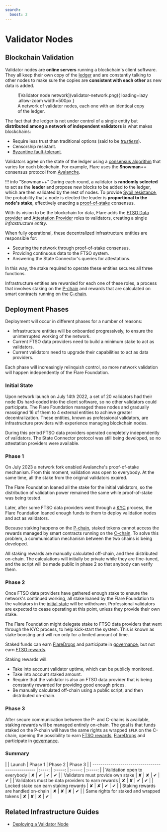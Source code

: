 ```yaml
---
search:
  boost: 2
---
```


# Validator Nodes

## Blockchain Validation

Validator nodes are **online servers** running a blockchain's client software.
They all keep their own copy of the [ledger](glossary.md#ledger) and are constantly talking to other nodes to make sure the copies are **consistent with each other** as new data is added.

<figure markdown>
  ![Validator node network](validator-network.png){ loading=lazy .allow-zoom width=500px }
  <figcaption>A network of validator nodes, each one with an identical copy of the ledger.</figcaption>
</figure>

The fact that the ledger is not under control of a single entity but **distributed among a network of independent validators** is what makes blockchains:

* Require less trust than traditional options (said to be [_trustless_](glossary.md#trustless)).
* Censorship resistant.
* [Byzantine fault-tolerant](glossary.md#byzantine_fault_tolerance).

Validators agree on the state of the ledger using a [consensus algorithm](glossary.md#consensus) that varies for each blockchain.
For example, Flare uses the **Snowman++** consensus protocol from [Avalanche](glossary.md#avalanche).

!!! info "Snowman++"
    During each round, a validator is **randomly selected** to act as the **leader** and propose new blocks to be added to the ledger, which are then validated by the rest of nodes.
    To provide [Sybil resistance](glossary.md#sybil_resistance), the probability that a node is elected the leader is **proportional to the node's stake**, effectively enacting a [proof-of-stake](glossary.md#proof_of_stake) consensus.

With its vision to be the blockchain for data, Flare adds the [FTSO Data provider](./ftso/index.md) and [Attestation Provider](./state-connector.md) roles to validators, creating a single _infrastructure entity_.

When fully operational, these decentralized infrastructure entities are responsible for:

* Securing the network through proof-of-stake consensus.
* Providing continuous data to the FTSO system.
* Answering the State Connector's queries for attestations.

In this way, the stake required to operate these entities secures all three functions.

Infrastructure entities are rewarded for each one of these roles, a process that involves staking on the [P-chain](https://docs.avax.network/learn/avalanche/avalanche-platform#p-chain) and rewards that are calculated on smart contracts running on the [C-chain](https://docs.avax.network/learn/avalanche/avalanche-platform#c-chain).

## Deployment Phases

Deployment will occur in different phases for a number of reasons:

* Infrastructure entities will be onboarded progressively, to ensure the uninterrupted working of the network.
* Current FTSO data providers need to build a minimum stake to act as validators.
* Current validators need to upgrade their capabilities to act as data providers.

Each phase will increasingly relinquish control, so more network validation will happen independently of the Flare Foundation.

### Initial State

Upon network launch on July 14th 2022, a set of 20 validators had their node IDs hard-coded into the client software, so no other validators could participate.
The Flare Foundation managed these nodes and gradually reassigned 16 of them to 4 external entities to achieve greater decentralization.
These entities, known as professional validators, are infrastructure providers with experience managing blockchain nodes.

During this period FTSO data providers operated completely independently of validators.
The State Connector protocol was still being developed, so no attestation providers were available.

### Phase 1

On July 2023 a network fork enabled Avalanche's proof-of-stake mechanism.
From this moment, validation was open to everybody.
At the same time, all the stake from the original validators expired.

The Flare Foundation loaned all the stake for the initial validators, so the distribution of validation power remained the same while proof-of-stake was being tested.

Later, after some FTSO data providers went through a [KYC](glossary.md#kyc) process, the Flare Foundation loaned enough funds to them to deploy validation nodes and act as validators.

Because staking happens on the [P-chain](https://docs.avax.network/learn/avalanche/avalanche-platform#p-chain), staked tokens cannot access the rewards managed by smart contracts running on the [C-chain](https://docs.avax.network/learn/avalanche/avalanche-platform#c-chain).
To solve this problem, a communication mechanism between the two chains is being developed.

All staking rewards are manually calculated off-chain, and then distributed on-chain.
The calculations will initially be private while they are fine-tuned, and the script will be made public in phase 2 so that anybody can verify them.

### Phase 2

Once FTSO data providers have gathered enough stake to ensure the network's continued working, all stake loaned by the Flare Foundation to the validators in the [initial state](#initial-state) will be withdrawn.
Professional validators are expected to cease operating at this point, unless they provide their own stake.

The Flare Foundation might delegate stake to FTSO data providers that went through the KYC process, to help kick-start the system.
This is known as stake boosting and will run only for a limited amount of time.

Staked funds can earn [FlareDrops](./the-flaredrop.md) and participate in [governance](./governance.md), but not earn [FTSO rewards](./ftso/index.md#rewards).

Staking rewards will:

* Take into account validator uptime, which can be publicly monitored.
* Take into account staked amount.
* Require that the validator is also an FTSO data provider that is being constantly rewarded for providing good enough prices.
* Be manually calculated off-chain using a public script, and then distributed on-chain.

### Phase 3

After secure communication between the P- and C-chains is available, staking rewards will be managed entirely on-chain.
The goal is that funds staked on the P-chain will have the same rights as wrapped `$FLR` on the C-chain, opening the possibility to earn [FTSO rewards](./ftso/index.md#rewards), [FlareDrops](./the-flaredrop.md) and participate in [governance](./governance.md).

### Summary

<div class="boolean-table" markdown>
|                                                   | Launch | Phase 1 | Phase 2 | Phase 3 |
| ------------------------------------------------- | :----: | :-----: | :-----: | :-----: |
| Validation open to everybody                      |   ✘    |    ✔    |    ✔    |    ✔    |
| Validators must provide own stake                 |   ✘    |    ✘    |    ✔    |    ✔    |
| Validators must be data providers to earn rewards |   ✘    |    ✘    |    ✔    |    ✔    |
| Locked stake can earn staking rewards             |   ✘    |    ✘    |    ✔    |    ✔    |
| Staking rewards are handled on-chain              |   ✘    |    ✘    |    ✘    |    ✔    |
| Same rights for staked and wrapped tokens         |   ✘    |    ✘    |    ✘    |    ✔    |
</div>

## Related Infrastructure Guides

* [Deploying a Validator Node](../infra/validation/deploying.md)

<script type="module">
    const btables = document.getElementsByClassName('boolean-table');
    if (btables) {
      for (var i=0; i<btables.length; i++) {
        const bcells = btables[i].getElementsByTagName('td');
        for (var j=0; j<bcells.length; j++) {
          if (bcells[j].innerHTML == '✘')
            bcells[j].className = 'boolean-false';
          if (bcells[j].innerHTML == '✔')
            bcells[j].className = 'boolean-true';
        }
      }
    }
</script>
